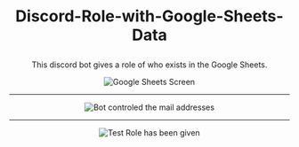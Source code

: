 # <p align = "center"> Discord-Role-with-Google-Sheets-Data </p>
 <p align = "center"> This discord bot gives a role of who exists in the Google Sheets.</p>
 
 
 <p align="center">
  <img src="https://user-images.githubusercontent.com/70581331/183676568-0f03c4e1-07ed-4ce1-ad3d-8a2626138121.png" alt="Google Sheets Screen"/>
</p>

-----------

<p align="center">
  <img src="https://user-images.githubusercontent.com/70581331/183677854-5cb773c9-d448-4ab8-894e-783f938034a1.png" alt="Bot controled the mail addresses"/>
</p>

-----------

<p align="center">
  <img src="https://user-images.githubusercontent.com/70581331/183678355-eb1708db-0392-4157-a128-f6eb7c66d9db.png" alt="Test Role has been given"/>
</p>
